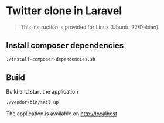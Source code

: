# Twitter clone in Laravel

> This instruction is provided for Linux (Ubuntu 22/Debian)

## Install composer dependencies

```bash
./install-composer-dependencies.sh
```
## Build

Build and start the application
```bash
./vendor/bin/sail up
```

The application is available on [http://localhost](http://localhost)